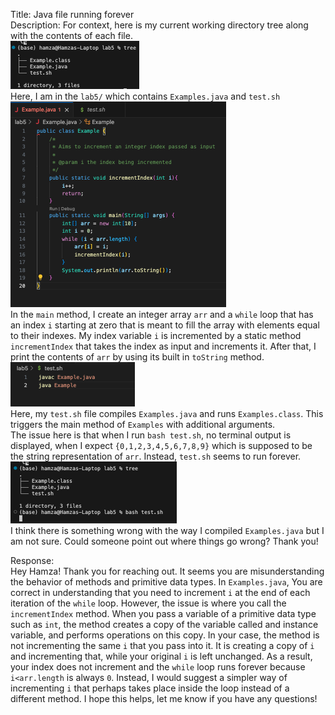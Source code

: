 Title: Java file running forever    
Description: For context, here is my current working directory tree along with the contents of each file.    
![Image](assets/tree.png)    
Here, I am in the ```lab5/``` which contains ```Examples.java``` and ```test.sh```    
![Image](assets/Examples.png)    
In the ```main``` method, I create an integer array ```arr``` and a ```while``` loop that has an index ```i``` starting at zero that is meant to fill 
the array with elements equal to their indexes. My index variable ```i``` is incremented by a static method ```incrementIndex``` that takes the index
as input and increments it. After that, I print the contents of ```arr``` by using its built in ```toString``` method.       
![Image](assets/test.png)     
Here, my ```test.sh``` file compiles ```Examples.java``` and runs ```Examples.class```. This triggers the main method of ```Examples``` with additional
arguments.    
The issue here is that when I run ```bash test.sh```, no terminal output is displayed, when I expect ```{0,1,2,3,4,5,6,7,8,9}``` which is supposed to 
be the string representation of ```arr```. Instead, ```test.sh``` seems to run forever.      
![Image](assets/forever.png)       
I think there is something wrong with the way I compiled ```Examples.java```
but I am not sure. Could someone point out where things go wrong? Thank you!        
        
Response:    
Hey Hamza! Thank you for reaching out. It seems you are misunderstanding the behavior of methods and primitive data types. In
```Examples.java```, You are correct in understanding that you need to increment ```i``` at the end of each iteration of the 
```while``` loop. However, the issue is where you call the ```incrementIndex``` method. When you pass a variable of a
primitive data type such as ```int```, the method creates a copy of the variable called and instance variable, and performs
operations on this copy. In your case, the method is not incrementing the same ```i``` that you pass into it. It is creating
a copy of ```i``` and incrementing that, while your original ```i``` is left unchanged. As a result, your index does not increment
and the ```while``` loop runs forever because ```i<arr.length``` is always ```0```. Instead, I would suggest a simpler way of
incrementing ```i``` that perhaps takes place inside the loop instead of a different method. I hope this helps, let me know if you have
any questions!     



